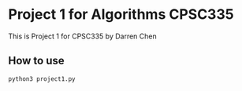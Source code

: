 # Project 1 for Algorithms CPSC335
This is Project 1 for CPSC335 by Darren Chen

## How to use
```
python3 project1.py
```
